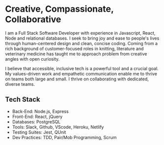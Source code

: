 # <span style="color:#0081a7:">Creative, Compassionate, Collaborative</span>


I am a Full Stack Software Developer with experience in Javascript, React, Node and relational databases. I seek to bring joy and ease to people's lives through human-centered design and clean, concise coding. Coming from a rich background of customer-focused roles in knitting, literature and veterinary medicine has taught me to approach problem from creative angles with open curiosity. 

I believe that accessible, inclusive tech is a powerful tool and a crucial goal. My values-driven work and empathetic communication enable me to thrive on teams both large and small. I thrive on collaborating with dedicated, diverse teams.

## **Tech Stack**
 * Back-End: Node.js, Express
 * Front-End: React, jQuery
 * Databases: PostgreSQL
 * Tools: Slack, Github, VScode, Heroku, Netlify
 * Testing Suites: Jest, QUnit
 * Dev Practices: TDD, Pair/Mob Programming, Scrum

